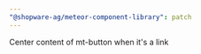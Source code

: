 ```yaml
---
"@shopware-ag/meteor-component-library": patch
---
```


Center content of mt-button when it's a link
